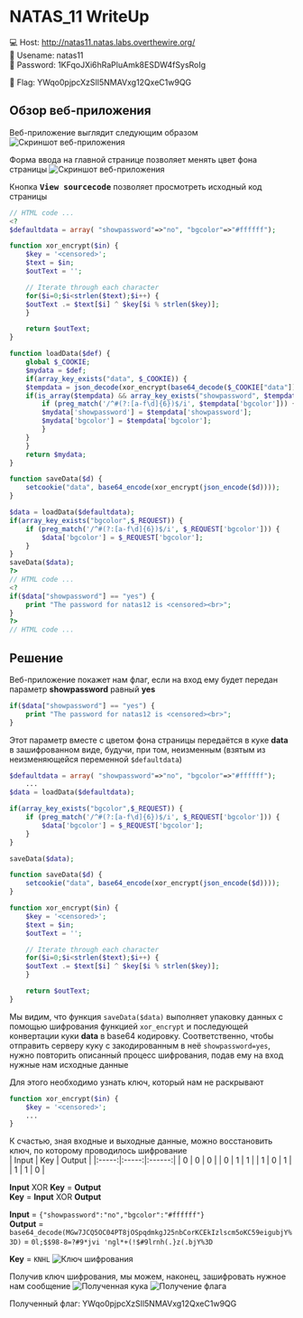 # NATAS_11 WriteUp
:computer: Host: http://natas11.natas.labs.overthewire.org/  
:bust_in_silhouette: Usename: natas11  
:key: Password: 1KFqoJXi6hRaPluAmk8ESDW4fSysRoIg

:triangular_flag_on_post: Flag: YWqo0pjpcXzSIl5NMAVxg12QxeC1w9QG

## Обзор веб-приложения
Веб-приложение выглядит следующим образом
![Скриншот веб-приложения](./img/natas11/natas11_0.png)

Форма ввода на главной странице позволяет менять цвет фона страницы 
![Скриншот веб-приложения](./img/natas11/natas11_1.png)

Кнопка <kbd>**View sourcecode**</kbd> позволяет просмотреть исходный код страницы
```php
// HTML code ...
<?
$defaultdata = array( "showpassword"=>"no", "bgcolor"=>"#ffffff");

function xor_encrypt($in) {
    $key = '<censored>';
    $text = $in;
    $outText = '';

    // Iterate through each character
    for($i=0;$i<strlen($text);$i++) {
    $outText .= $text[$i] ^ $key[$i % strlen($key)];
    }

    return $outText;
}

function loadData($def) {
    global $_COOKIE;
    $mydata = $def;
    if(array_key_exists("data", $_COOKIE)) {
    $tempdata = json_decode(xor_encrypt(base64_decode($_COOKIE["data"])), true);
    if(is_array($tempdata) && array_key_exists("showpassword", $tempdata) && array_key_exists("bgcolor", $tempdata)) {
        if (preg_match('/^#(?:[a-f\d]{6})$/i', $tempdata['bgcolor'])) {
        $mydata['showpassword'] = $tempdata['showpassword'];
        $mydata['bgcolor'] = $tempdata['bgcolor'];
        }
    }
    }
    return $mydata;
}

function saveData($d) {
    setcookie("data", base64_encode(xor_encrypt(json_encode($d))));
}

$data = loadData($defaultdata);
if(array_key_exists("bgcolor",$_REQUEST)) {
    if (preg_match('/^#(?:[a-f\d]{6})$/i', $_REQUEST['bgcolor'])) {
        $data['bgcolor'] = $_REQUEST['bgcolor'];
    }
}
saveData($data);
?>
// HTML code ...
<?
if($data["showpassword"] == "yes") {
    print "The password for natas12 is <censored><br>";
}
?>
// HTML code ...
```

## Решение
Веб-приложение покажет нам флаг, если на вход ему будет передан параметр **showpassword** равный **yes**  
```php
if($data["showpassword"] == "yes") {
    print "The password for natas12 is <censored><br>";
}
```
Этот параметр вместе с цветом фона страницы передаётся в куке **data** в зашифрованном виде, будучи, при том, неизменным (взятым из неизменяющейся переменной ```$defaultdata```)
```php
$defaultdata = array( "showpassword"=>"no", "bgcolor"=>"#ffffff");
    ...
$data = loadData($defaultdata);

if(array_key_exists("bgcolor",$_REQUEST)) {
    if (preg_match('/^#(?:[a-f\d]{6})$/i', $_REQUEST['bgcolor'])) {
        $data['bgcolor'] = $_REQUEST['bgcolor'];
    }
}

saveData($data);   

```
```php
function saveData($d) {
    setcookie("data", base64_encode(xor_encrypt(json_encode($d))));
}
```
```php
function xor_encrypt($in) {
    $key = '<censored>';
    $text = $in;
    $outText = '';

    // Iterate through each character
    for($i=0;$i<strlen($text);$i++) {
    $outText .= $text[$i] ^ $key[$i % strlen($key)];
    }

    return $outText;
}
```
Мы видим, что функция ```saveData($data)``` выполняет упаковку данных с помощью шифрования функцией ``xor_encrypt`` и последующей конвертации куки **data** в base64 кодировку. Соответственно, чтобы отправить серверу куку с закодированным в неё ``showpassword=yes``, нужно повторить описанный процесс шифрования, подав ему на вход нужные нам исходные данные

Для этого необходимо узнать ключ, который нам не раскрывают
```php
function xor_encrypt($in) {
    $key = '<censored>';
    ...
}
```
К счастью, зная входные и выходные данные, можно восстановить ключ, по которому проводилось шифрование  
| Input |  Key  | Output |
|:-----:|:-----:|:------:|
|   0   |   0   |    0   |
|   0   |   1   |    1   |
|   1   |   0   |    1   |
|   1   |   1   |    0   |

**Input** XOR **Key** = **Output**  
**Key** = **Input** XOR **Output**

**Input** = ``{"showpassword":"no","bgcolor":"#ffffff"}``  
**Output** = ``base64_decode(MGw7JCQ5OC04PT8jOSpqdmkgJ25nbCorKCEkIzlscm5oKC59eigubjY%3D)`` = ``0l;$$98-8=?#9*jvi 'ngl*+(!$#9lrnh(.}z(.bjY%3D``

**Key** = ``KNHL``
![Ключ шифрования](./img/natas11/natas11_3.png)

Получив ключ шифрования, мы можем, наконец, зашифровать нужное нам сообщение
![Полученная кука](./img/natas11/natas11_4.png)
![Получение флага](./img/natas11/natas11_5.png)

Полученный флаг: YWqo0pjpcXzSIl5NMAVxg12QxeC1w9QG
